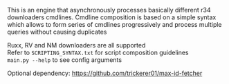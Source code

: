 This is an engine that asynchronously processes basically different r34 downloaders cmdlines. Cmdline composition is based on a simple syntax which allows to form series of cmdlines progressively and process multiple queries without causing duplicates  

Ruxx, RV and NM downloaders are all supported  
Refer to `SCRIPTING_SYNTAX.txt` for script composition guidelines  
`main.py --help` to see config arguments

Optional dependency: https://github.com/trickerer01/max-id-fetcher
